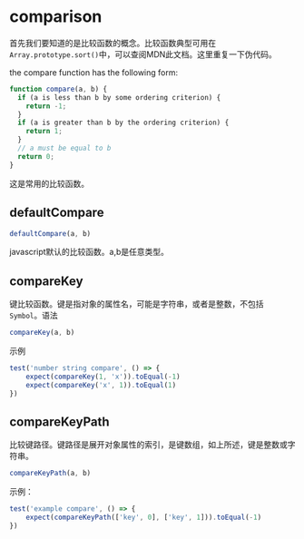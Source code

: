 # comparison

首先我们要知道的是比较函数的概念。比较函数典型可用在`Array.prototype.sort()`中，可以查阅MDN此文档。这里重复一下伪代码。

the compare function has the following form:

```js
function compare(a, b) {
  if (a is less than b by some ordering criterion) {
    return -1;
  }
  if (a is greater than b by the ordering criterion) {
    return 1;
  }
  // a must be equal to b
  return 0;
}
```

这是常用的比较函数。

## defaultCompare

```js
defaultCompare(a, b)
```

javascript默认的比较函数。a,b是任意类型。

## compareKey

键比较函数。键是指对象的属性名，可能是字符串，或者是整数，不包括`Symbol`。语法

```js
compareKey(a, b)
```

示例

```js
test('number string compare', () => {
    expect(compareKey(1, 'x')).toEqual(-1)
    expect(compareKey('x', 1)).toEqual(1)
})
```

## compareKeyPath

比较键路径。键路径是展开对象属性的索引，是键数组，如上所述，键是整数或字符串。

```js
compareKeyPath(a, b)
```

示例：

```js
test('example compare', () => {
    expect(compareKeyPath(['key', 0], ['key', 1])).toEqual(-1)
})
```

